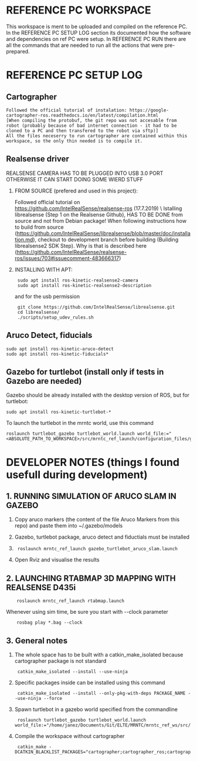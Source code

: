 # REFERENCE PC WORKSPACE

This workspace is ment to be uploaded and compiled on the reference PC. In the REFERENCE PC SETUP LOG section its documented how the software and dependencies on ref PC were setup. In REFERENCE PC RUN there are all the commands that are needed to run all the actions that were pre-prepared.
    

# REFERENCE PC SETUP LOG

## Cartographer

    Followed the official tutorial of instalation: https://google-cartographer-ros.readthedocs.io/en/latest/compilation.html
    [When compiling the protobuf, the git repo was not accesable from robot (probably because of bad internet connection - it had to be cloned to a PC and then transfered to the robot via sftp)]
    All the files neceserry to run cartographer are contained within this workspace, so the only thin needed is to compile it.

## Realsense driver
REALSENSE CAMERA HAS TO BE PLUGGED INTO USB 3.0 PORT OTHERWISE IT CAN START DOING SOME WIERD STUFF

1. FROM SOURCE (prefered and used in this project):

    Followed official tutorial on https://github.com/IntelRealSense/realsense-ros
    (17.7.2019) \ Istalling librealsense (Step 1 on the Realsense Github), HAS TO BE DONE from source and not from Debian package! When following instructions how to build from source (https://github.com/IntelRealSense/librealsense/blob/master/doc/installation.md), checkout to development branch before building (Building librealsense2 SDK Step). Why is that is described here (https://github.com/IntelRealSense/realsense-ros/issues/703#issuecomment-483666317)


2. INSTALLING WITH APT:

        sudo apt install ros-kinetic-realsense2-camera
        sudo apt install ros-kinetic-realsense2-description

    and for the usb permission

        git clone https://github.com/IntelRealSense/librealsense.git
        cd librealsense/
        ./scripts/setup_udev_rules.sh

## Aruco Detect, fiducials

    sudo apt install ros-kinetic-aruco-detect
    sudo apt install ros-kinetic-fiducials*

## Gazebo for turtlebot (install only if tests in Gazebo are needed)

Gazebo should be already installed with the desktop version of ROS, but for turtlebot:

    sudo apt install ros-kinetic-turtlebot-*

To launch the turtlebot in the mrntc world, use this command

    roslaunch turtlebot_gazebo turtlebot_world.launch world_file:="<ABSOLUTE_PATH_TO_WORKSPACE>/src/mrntc_ref_launch/configuration_files/gazebo_aruco.world"



# DEVELOPER NOTES (things I found usefull during development)

## 1. RUNNING SIMULATION OF ARUCO SLAM IN GAZEBO

1. Copy aruco markers (the content of the file Aruco Markers from this repo) and paste them into ~/.gazebo/models

2. Gazebo, turtlebot package, aruco detect and fiductials must be installed

3.      roslaunch mrntc_ref_launch gazebo_turtlebot_aruco_slam.launch

4. Open Rviz and visualise the results

## 2. LAUNCHING RTABMAP 3D MAPPING WITH REALSENSE D435i

        roslaunch mrntc_ref_launch rtabmap.launch

Whenever using sim time, be sure you start with --clock parameter

        rosbag play *.bag --clock

## 3. General notes

1. The whole space has to be built with a catkin_make_isolated because cartographer package is not standard

        catkin_make_isolated --install --use-ninja

1. Specific packages inside can be installed using this command

        catkin_make_isolated --install --only-pkg-with-deps PACKAGE_NAME --use-ninja --force    

1. Spawn turtlebot in a gazebo world specified from the commandline

        roslaunch turtlebot_gazebo turtlebot_world.launch world_file:="/home/janez/Documents/Git/ELTE/MRNTC/mrntc_ref_ws/src/mrntc_ref_launch/configuration_files/gazebo_aruco.world"

1. Compile the workspace without cartographer

        catkin_make -DCATKIN_BLACKLIST_PACKAGES="cartographer;cartographer_ros;cartographer_rviz"

